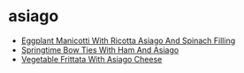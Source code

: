 # asiago

 * [Eggplant Manicotti With Ricotta Asiago And Spinach Filling](index/e/eggplant-manicotti-with-ricotta-asiago-and-spinach-filling-105539.json)
 * [Springtime Bow Ties With Ham And Asiago](index/s/springtime-bow-ties-with-ham-and-asiago-107934.json)
 * [Vegetable Frittata With Asiago Cheese](index/v/vegetable-frittata-with-asiago-cheese-4242.json)
